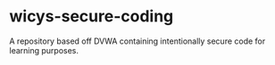 # wicys-secure-coding
A repository based off DVWA containing intentionally secure code for learning purposes. 
